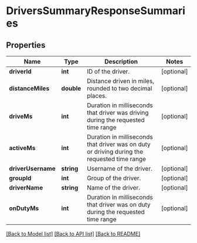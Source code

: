 # DriversSummaryResponseSummaries

## Properties
Name | Type | Description | Notes
------------ | ------------- | ------------- | -------------
**driverId** | **int** | ID of the driver. | [optional] 
**distanceMiles** | **double** | Distance driven in miles, rounded to two decimal places. | [optional] 
**driveMs** | **int** | Duration in milliseconds that driver was driving during the requested time range | [optional] 
**activeMs** | **int** | Duration in milliseconds that driver was on duty or driving during the requested time range | [optional] 
**driverUsername** | **string** | Username of the driver. | [optional] 
**groupId** | **int** | Group of the driver. | [optional] 
**driverName** | **string** | Name of the driver. | [optional] 
**onDutyMs** | **int** | Duration in milliseconds that driver was on duty during the requested time range | [optional] 

[[Back to Model list]](../README.md#documentation-for-models) [[Back to API list]](../README.md#documentation-for-api-endpoints) [[Back to README]](../README.md)


